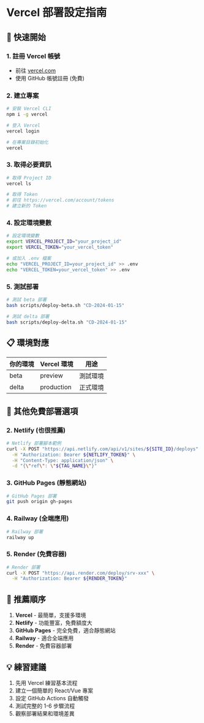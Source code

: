 # Vercel 部署設定指南

## 🚀 快速開始

### 1. 註冊 Vercel 帳號

- 前往 [vercel.com](https://vercel.com)
- 使用 GitHub 帳號註冊 (免費)

### 2. 建立專案

```bash
# 安裝 Vercel CLI
npm i -g vercel

# 登入 Vercel
vercel login

# 在專案目錄初始化
vercel
```

### 3. 取得必要資訊

```bash
# 取得 Project ID
vercel ls

# 取得 Token
# 前往 https://vercel.com/account/tokens
# 建立新的 Token
```

### 4. 設定環境變數

```bash
# 設定環境變數
export VERCEL_PROJECT_ID="your_project_id"
export VERCEL_TOKEN="your_vercel_token"

# 或加入 .env 檔案
echo "VERCEL_PROJECT_ID=your_project_id" >> .env
echo "VERCEL_TOKEN=your_vercel_token" >> .env
```

### 5. 測試部署

```bash
# 測試 beta 部署
bash scripts/deploy-beta.sh "CD-2024-01-15"

# 測試 delta 部署
bash scripts/deploy-delta.sh "CD-2024-01-15"
```

## 📋 環境對應

| 你的環境 | Vercel 環境 | 用途     |
| -------- | ----------- | -------- |
| beta     | preview     | 測試環境 |
| delta    | production  | 正式環境 |

## 🔧 其他免費部署選項

### 2. **Netlify** (也很推薦)

```bash
# Netlify 部署腳本範例
curl -X POST "https://api.netlify.com/api/v1/sites/${SITE_ID}/deploys" \
  -H "Authorization: Bearer ${NETLIFY_TOKEN}" \
  -H "Content-Type: application/json" \
  -d "{\"ref\": \"${TAG_NAME}\"}"
```

### 3. **GitHub Pages** (靜態網站)

```bash
# GitHub Pages 部署
git push origin gh-pages
```

### 4. **Railway** (全端應用)

```bash
# Railway 部署
railway up
```

### 5. **Render** (免費容器)

```bash
# Render 部署
curl -X POST "https://api.render.com/deploy/srv-xxx" \
  -H "Authorization: Bearer ${RENDER_TOKEN}"
```

## 🎯 推薦順序

1. **Vercel** - 最簡單，支援多環境
2. **Netlify** - 功能豐富，免費額度大
3. **GitHub Pages** - 完全免費，適合靜態網站
4. **Railway** - 適合全端應用
5. **Render** - 免費容器部署

## 💡 練習建議

1. 先用 Vercel 練習基本流程
2. 建立一個簡單的 React/Vue 專案
3. 設定 GitHub Actions 自動觸發
4. 測試完整的 1-6 步驟流程
5. 觀察部署結果和環境差異
